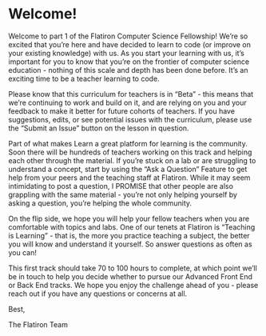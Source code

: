 # Welcome!

Welcome to part 1 of the Flatiron Computer Science Fellowship! We’re so excited that you’re here and have decided to learn to code (or improve on your existing knowledge) with us. As you start your learning with us, it’s important for you to know that you’re on the frontier of computer science education - nothing of this scale and depth has been done before. It’s an exciting time to be a teacher learning to code.

Please know that this curriculum for teachers is in “Beta” - this means that we’re continuing to work and build on it, and are relying on you and your feedback to make it better for future cohorts of teachers. If you have suggestions, edits, or see potential issues with the curriculum, please use the “Submit an Issue” button on the lesson in question.

Part of what makes Learn a great platform for learning is the community. Soon there will be hundreds of teachers working on this track and helping each other through the material. If you’re stuck on a lab or are struggling to understand a concept, start by using the “Ask a Question” Feature to get help from your peers and the teaching staff at Flatiron. While it may seem intimidating to post a question, I PROMISE that other people are also grappling with the same material - you’re not only helping yourself by asking a question, you’re helping the whole community.

On the flip side, we hope you will help your fellow teachers when you are comfortable with topics and labs. One of our tenets at Flatiron is “Teaching is Learning” - that is, the more you practice teaching a subject, the better you will know and understand it yourself. So answer questions as often as you can!

This first track should take 70 to 100 hours to complete, at which point we’ll be in touch to help you decide whether to pursue our Advanced Front End or Back End tracks. We hope you enjoy the challenge ahead of you - please reach out if you have any questions or concerns at all.

Best,

The Flatiron Team
